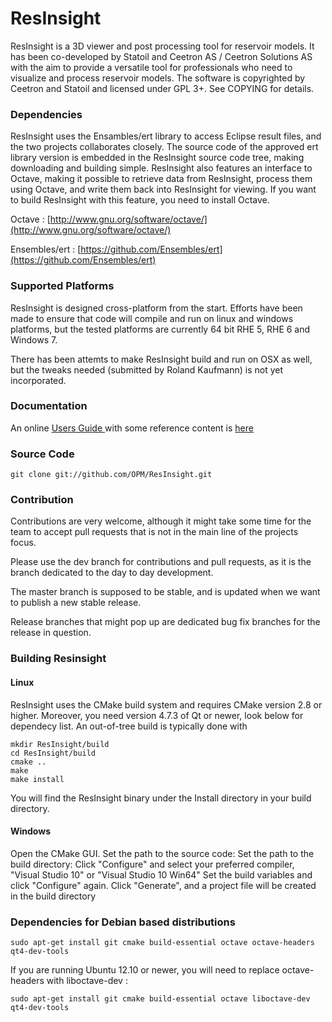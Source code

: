 # ResInsight

ResInsight is a 3D viewer and post processing tool for reservoir models. It has been co-developed by Statoil and Ceetron AS / Ceetron Solutions AS with the aim to provide a versatile tool for professionals who need to visualize and process reservoir models. The software is copyrighted by Ceetron and Statoil and licensed under GPL 3+. See COPYING for details.

### Dependencies
ResInsight uses the Ensambles/ert library to access Eclipse result files, and the two projects collaborates closely. The source code of the approved ert library version is embedded in the ResInsight source code tree, making downloading and building simple.
ResInsight also features an interface to Octave, making it possible to retrieve data from ResInsight, process them using Octave, and write them back into ResInsight for viewing. If you want to build ResInsight with this feature, you need to install Octave.

Octave : [http://www.gnu.org/software/octave/](http://www.gnu.org/software/octave/)

Ensembles/ert : [https://github.com/Ensembles/ert](https://github.com/Ensembles/ert)

### Supported Platforms
ResInsight is designed cross-platform from the start. Efforts have been made to ensure that code will compile and run on linux and windows platforms, but the tested platforms are currently 64 bit RHE 5, RHE 6 and Windows 7.

There has been attemts to make ResInsight build and run on OSX as well, but the tweaks needed (submitted by Roland Kaufmann) is not yet incorporated. 

### Documentation

An online [ Users Guide ](Documentation/UsersGuide/UsersGuide.md) with some reference content is 
[ here ](Documentation/UsersGuide/UsersGuide.md)

### Source Code

    git clone git://github.com/OPM/ResInsight.git

### Contribution
Contributions are very welcome, although it might take some time for the team to accept pull requests that is not in the main line of the projects focus. 

Please use the dev branch for contributions and pull requests, as it is the branch dedicated to the day to day development. 

The master branch is supposed to be stable, and is updated when we want to publish a new stable release.

Release branches that might pop up are dedicated bug fix branches for the release in question.

### Building Resinsight
#### Linux ###
ResInsight uses the CMake build system and requires CMake version 2.8 or higher. Moreover, you need version 4.7.3 of Qt or newer, look below for dependecy list. An out-of-tree build is typically done with

    mkdir ResInsight/build
    cd ResInsight/build
    cmake ..
    make
    make install

You will find the ResInsight binary under the Install directory in your build directory.

#### Windows ###
Open the CMake GUI.
Set the path to the source code: <ResInsight-sourcecode-folder>
Set the path to the build directory: <ResInsight-build-folder>
Click "Configure" and select your preferred compiler, "Visual Studio 10" or "Visual Studio 10 Win64"
Set the build variables and click "Configure" again.
Click "Generate", and a project file will be created in the build directory <ResInsight-build-folder>

### Dependencies for Debian based distributions

    sudo apt-get install git cmake build-essential octave octave-headers qt4-dev-tools

If you are running Ubuntu 12.10 or newer, you will need to replace octave-headers with liboctave-dev :

    sudo apt-get install git cmake build-essential octave liboctave-dev qt4-dev-tools

